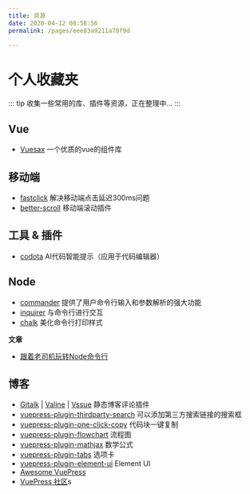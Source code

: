 ```yaml
---
title: 资源
date: 2020-04-12 08:58:56
permalink: /pages/eee83a9211a70f9d

---
```

# 个人收藏夹

::: tip
收集一些常用的库、插件等资源，正在整理中...
:::

## Vue
- [Vuesax](https://vuesax.com/) 一个优质的vue的组件库

## 移动端
- [fastclick](https://github.com/ftlabs/fastclick) 解决移动端点击延迟300ms问题
- [better-scroll](https://github.com/ustbhuangyi/better-scroll) 移动端滚动插件

## 工具 & 插件
* [codota](https://www.codota.com/) AI代码智能提示（应用于代码编辑器）


## Node
- [commander](https://github.com/tj/commander.js) 提供了用户命令行输入和参数解析的强大功能
- [inquirer](https://github.com/SBoudrias/Inquirer.js) 与命令行进行交互
- [chalk](https://github.com/chalk/chalk) 美化命令行打印样式

**文章**
- [跟着老司机玩转Node命令行](https://blog.csdn.net/qq_41903941/article/details/90259369)



## 博客
- [Gitalk](https://github.com/gitalk/gitalk) |
[Valine](https://github.com/xCss/Valine) |
[Vssue](https://github.com/meteorlxy/vssue) 静态博客评论插件
- [vuepress-plugin-thirdparty-search](https://github.com/xugaoyi/vuepress-plugin-thirdparty-search) 可以添加第三方搜索链接的搜索框
- [vuepress-plugin-one-click-copy](https://www.npmjs.com/package/vuepress-plugin-one-click-copy) 代码块一键复制
- [vuepress-plugin-flowchart](https://flowchart.vuepress.ulivz.com/) 流程图
- [vuepress-plugin-mathjax](https://vuepress.github.io/zh/plugins/mathjax/) 数学公式
- [vuepress-plugin-tabs](https://superbiger.github.io/vuepress-plugin-tabs/) 选项卡
- [vuepress-plugin-element-ui](https://lq782655835.github.io/vuepress-plugin-element-ui/) Element UI
- [Awesome VuePress](https://github.com/vuepressjs/awesome-vuepress)
- [VuePress 社区](https://vuepress.github.io/zh/)s